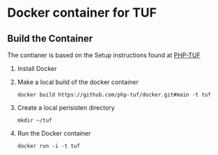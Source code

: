 # Docker container for TUF

## Build the Container

The contianer is based on the Setup instructions found at [PHP-TUF](https://github.com/php-tuf/php-tuf)

1. Install Docker

1. Make a local build of the docker container

       docker build https://github.com/php-tuf/docker.git#main -t tuf

1. Create a local perisisten directory

       mkdir ~/tuf

1. Run the Docker container

       docker run -i -t tuf
